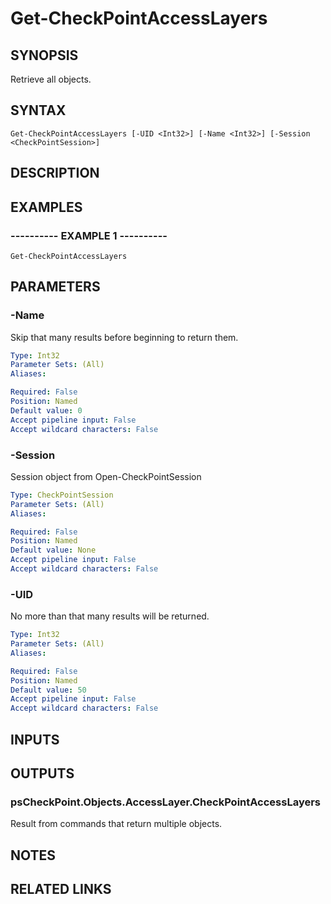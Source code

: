 # Get-CheckPointAccessLayers

## SYNOPSIS
Retrieve all objects.

## SYNTAX

```
Get-CheckPointAccessLayers [-UID <Int32>] [-Name <Int32>] [-Session <CheckPointSession>]
```

## DESCRIPTION

## EXAMPLES

### ----------  EXAMPLE 1  ----------
```
Get-CheckPointAccessLayers
```

## PARAMETERS

### -Name
Skip that many results before beginning to return them.

```yaml
Type: Int32
Parameter Sets: (All)
Aliases: 

Required: False
Position: Named
Default value: 0
Accept pipeline input: False
Accept wildcard characters: False
```

### -Session
Session object from Open-CheckPointSession

```yaml
Type: CheckPointSession
Parameter Sets: (All)
Aliases: 

Required: False
Position: Named
Default value: None
Accept pipeline input: False
Accept wildcard characters: False
```

### -UID
No more than that many results will be returned.

```yaml
Type: Int32
Parameter Sets: (All)
Aliases: 

Required: False
Position: Named
Default value: 50
Accept pipeline input: False
Accept wildcard characters: False
```

## INPUTS

## OUTPUTS

### psCheckPoint.Objects.AccessLayer.CheckPointAccessLayers
Result from commands that return multiple objects.

## NOTES

## RELATED LINKS

